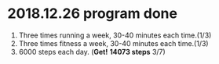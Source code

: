# 2018.12.26 program done


 
1. Three times running a week, 30-40 minutes each time.(1/3)
2. Three times fitness a week, 30-40 minutes each time.(1/3)
3. 6000 steps each day. (**Get!** **14073 steps** 3/7)
